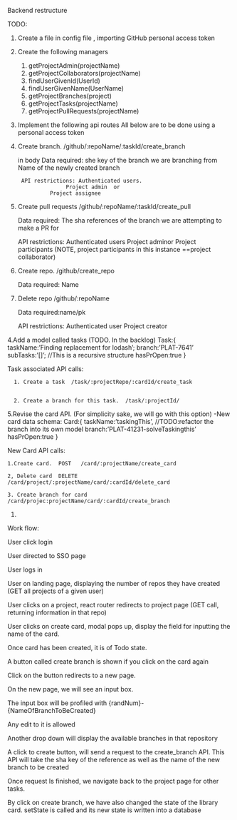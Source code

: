 Backend restructure

TODO:

1. Create a file in config file , importing GitHub personal access token
2. Create the following managers
    1. getProjectAdmin(projectName)
    2. getProjectCollaborators(projectName)
    3. findUserGivenId(UserId)
    4. findUserGivenName(UserName)
    5. getProjectBranches(project)
    6. getProjectTasks(projectName)
    7. getProjectPullRequests(projectName)
3. Implement the following api routes
All below are  to be done using a personal access token


1. Create branch.     /github/:repoName/:taskId/create_branch
 	
  	in body
  	Data required: she key of the branch we are branching from 
				Name of the newly created branch

        API restrictions: Authenticated users.
			          Project admin  or
				 Project assignee


2. Create pull requests  /github/:repoName/:taskId/create_pull

	Data required: The sha references of the branch we are attempting to make a PR for 
	
	API restrictions: Authenticated users 
				  Project adminor
				 Project participants (NOTE, project participants in this instance ==project collaborator)
 

3. Create repo.     /github/create_repo

	Data required: Name 


4. Delete repo   /github/:repoName
  	
	Data required:name/pk

	API restrictions: Authenticated user
			          Project creator	


4.Add a model called tasks  (TODO. In the backlog)
  	Task:{
	 taskName:’Finding replacement for lodash’;
	branch:’PLAT-7641’
  	subTasks:’[]’; //This is a recursive structure
	hasPrOpen:true
	}	

Task associated API calls:
	
      1. Create a task  /task/:projectRepo/:cardId/create_task


      2. Create a branch for this task.  /task/:projectId/
 	

5.Revise the card API. (For simplicity sake, we will go with this option)
	-New card data schema:
	Card:{
       	taskName:’taskingThis’,
	//TODO:refactor the branch into its own model
 	branch:’PLAT-41231-solveTaskingthis’
	hasPrOpen:true
	}

New Card API calls:
	
	1.Create card.  POST   /card/:projectName/create_card

	2, Delete card  DELETE /card/project/:projectName/card/:cardId/delete_card

	3. Create branch for card /card/projec:projectName/card/:cardId/create_branch

	
1.  
		

Work flow:

User click login

User directed to SSO page

User logs in 

User on landing page, displaying the number of repos they have created (GET all projects of a given user)

User clicks on a project, react  router redirects to project page (GET call, returning information in that repo)

User clicks on 	create card, modal pops up, display the field for inputting the name of the card.

Once card has been created, it is of Todo state. 

A button called create branch is shown if you click on the card again

Click on the button redirects to a new page. 

On the new page, we will see an input box.

The input box will be profiled with {randNum}-{NameOfBranchToBeCreated}

Any edit to it is allowed 

Another drop down will display the available branches in that repository

 A click to create button, will send a request to the create_branch API. This API will take the sha key of the reference as well as the name of the new branch to be created

Once request Is finished, we navigate back to the project page for other tasks.

By click on create branch, we have also changed the state of the library card. setState is called and its new state is written into a database


 




